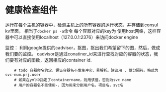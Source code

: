 # 健康检查组件

运行在每个主机的容器中，检测主机上的所有容器的运行状态，并存储到consul kv里面。
相当于`docker ps -a`命令
每个容器对应的key为 
使用host网络，这样容器中可以直接使用localhost（127.0.0.1:2376）来访问docker engine

监控：
利用google提供的cadvisor，抠图，抠出我们希望留下的图，然后，做成我们要的监控。
cadvisor是通过conatiner_id来进行查找对应的容器的状态，我们要有对应的函数，返回相应的container id.


        # todo 容器命名约定，保证容器名不发生冲突，易解析。建议用 . 做分隔符。格式为svc-num.prj.user
        # 如果在yml中指定了containername，则用该值，否则为svc name
        # 用户的容器名不能使用-，因为用来分割用户名，项目名，svc名
